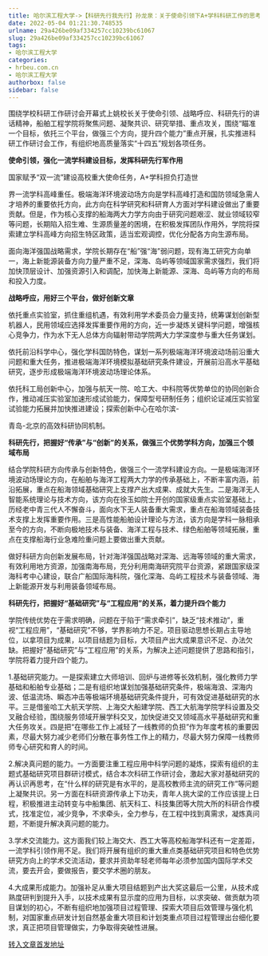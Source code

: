```yaml
---
title: 哈尔滨工程大学->【科研先行我先行】孙龙泉：关于使命引领下A+学科科研工作的思考 | hrbeu.com.cn
date: 2022-05-04 01:21:30.748535
urlname: 29a426be09af334257cc10239bc61067
slug: 29a426be09af334257cc10239bc61067
tags: 
- 哈尔滨工程大学
categories:
- hrbeu.com.cn
- 哈尔滨工程大学
authorbox: false
sidebar: false
---
```

围绕学校科研工作研讨会开幕式上姚校长关于使命引领、战略呼应、科研先行的讲话精神，船舶工程学院将聚焦问题、凝聚共识、研究举措、重点攻关，围绕“瞄准一个目标，依托三个平台，做强三个方向，提升四个能力”重点开展，扎实推进科研工作研讨会工作，有组织地高质量落实“十四五”规划各项任务。

**使命引领，强化一流学科建设目标，发挥科研先行军作用**

国家赋予“双一流”建设高校重大使命任务，A+学科担负打造世
<!--more-->
界一流学科高峰重任。极端海洋环境波动场方向是学科高峰打造和国防领域急需人才培养的重要依托方向，此方向在科学研究和科研育人方面对学科建设做出了重要贡献。但是，作为核心支撑的船海两大力学方向由于研究问题艰涩、就业领域较窄等问题，长期陷入招生难、生源质量差的困境，在积极发挥团队作用外，学院将探索建立学科高峰方向招生特区政策，适当宏观调控，优化分配各方向生源布局。

面向海洋强国战略需求，学院长期存在“船”强“海”弱问题，现有海工研究方向单一，海上新能源装备方向力量严重不足，深海、岛屿等领域国家需求强烈，我们将加快顶层设计、加强资源引入和调配，加快海上新能源、深海、岛屿等方向的布局和投入力度。

**战略呼应，用好三个平台，做好创新文章**

依托重点实验室，抓住重组机遇，有效利用学术委员会力量支持，统筹谋划创新型机器人，民用领域应选择发挥重要作用的方向，近一步凝炼关键科学问题，增强核心竞争力，作为水下无人总体方向辐射带动学院两大力学深度参与重大任务谋划。

依托前沿科学中心，强化学科国防特色，谋划一系列极端海洋环境波动场前沿重大问题和重大任务，推进极端海洋环境模拟基础研究条件建设，开展前沿高水平基础研究，逐步形成极端海洋环境波动场理论体系。

依托科工局创新中心，加强与航天一院、哈工大、中科院等优势单位的协同创新合作，推动减压实验室加速形成试验能力，保障型号研制任务；组织论证减压实验室试验能力拓展并加快推进建设；探索创新中心在哈尔滨-

青岛-北京的高效科研协同机制。

**科研先行，把握好“传承”与“创新”的关系，做强三个优势学科方向，加强三个领域布局**

结合学院科研方向传承与创新特色，做强三个一流学科建设方向。一是极端海洋环境波动场理论方向，在船舶与海洋工程两大力学的传承基础上，不断丰富内涵，前沿拓展，重点在船海领域基础研究上支撑产出大成果、成就大先生。二是海洋无人智能系统理论与技术方向，该方向在徐玉如院士开创的国家级重点实验室基础上，历经老中青三代人不懈奋斗，面向水下无人装备重大需求，重点在船海领域装备技术支撑上发挥重要作用。三是高性能船舶设计理论与方法，该方向是学科一脉相承至今的方向，不断向极地技术与装备、海洋工程与技术、绿色船舶等领域拓展，重点在支撑船海行业急难险重问题上要做出重大贡献。

做好科研方向创新发展布局，针对海洋强国战略对深海、远海等领域的重大需求，有效利用地方资源，加强南海布局，充分利用南海研究院平台资源，紧跟国家级深海科考中心建设，联合广船国际海科院，强化深海、岛屿工程技术与装备领域、海上新能源开发与利用装备领域布局。

**科研先行，把握好“基础研究”与“工程应用”的关系，着力提升四个能力**

学院传统优势在于需求明确，问题在于陷于“需求牵引”，缺乏“技术推动”，重视“工程应用”，“基础研究”不够，学界影响力不足。项目驱动思想长期占主导地位，以拿项目为成果，以项目结题为目标，大项目产出大成果意识不足、办法欠缺。把握好“基础研究”与“工程应用”的关系，为解决上述问题提供了思路和指引，学院将着力提升四个能力。

1.基础研究能力。一是探索建立大师培训、回炉与进修等长效机制，强化教师力学基础和船舶专业基础；二是有组织地谋划加强基础研究条件，极端海浪、深海内波、低温流场、瞬态冲击等极端环境基础研究条件提升，可有效促进基础研究的水平。三是借鉴哈工大航天学院、上海交大船建学院、西工大航海学院学科设置及交叉融合经验，围绕服务领域开展学科交叉，加快促进交叉领域高水平基础研究和重大任务攻关。四是把“在哪些工作上减轻了一线教师的负担”作为年度考核的重要因素，尽最大努力减少老师们分散在事务性工作上的精力，尽最大努力保障一线教师师专心研究和育人的时间。

2.解决真问题的能力。一方面要注重工程应用中科学问题的凝炼，探索有组织的主题式基础研究项目群研讨模式，结合本次科研工作研讨会，激起大家对基础研究的再认识再思考，在“什么样的研究是有水平的，是高校教师主流的研究工作”等问题上凝聚共识。另一方面在科研资源传承上下功夫，青年人挑大梁的工作应该提上日程，积极推进主动转变与中船集团、航天科工、科技集团等大院大所的科研合作模式，找准定位，减少竞争，不求牵头，全力参与，在工程中找到真需求，凝炼真问题，不断提升解决真问题的能力。

3.学术交流能力。这方面我们较上海交大、西工大等高校船海学科还有一定差距，一流学科引领作用不足。我们将开展有组织的重大重点类基础研究项目和特色优势研究方向上的学术交流活动，要求并资助年轻老师每年必须参加国内国际学术交流，要去开会，要做报告，要交学术圈的朋友。

4.大成果形成能力。加强补足从重大项目结题到产出大奖这最后一公里，从技术成熟度研判到提升入手，以技术成果有显示度的应用为目标，以求突破、做贡献为项目谋划的初心，不断有组织地加强项目过程管理、探索大项目后效管理与强化机制，对国家重点研发计划自然基金重大项目和计划类重点项目过程管理出台细化要求，真正把项目管理做实，力争取得突破性进展。



[转入文章首发地址](http://gongxue.cn/info/1141/70564.htm)